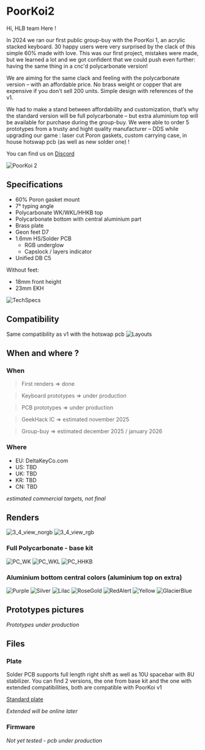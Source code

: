 # PoorKoi2

Hi, HLB team Here !

In 2024 we ran our first public group-buy with the PoorKoi 1, an acrylic stacked keyboard. 30 happy users were very surprised by the clack of this simple 60% made with love. This was our first project, mistakes were made, but we learned a lot and we got confident that we could push even further: having the same thing in a cnc'd polycarbonate version!

We are aiming for the same clack and feeling with the polycarbonate version – with an affordable price. No brass weight or copper that are expensive if you don't sell 200 units. Simple design with references of the v1.

We had to make a stand between affordability and customization, that’s why the standard version will be full polycarbonate – but extra aluminium top will be available for purchase during the group-buy.
We were able to order 5 prototypes from a trusty and hight quality manufacturer – DDS while upgrading our game : laser cut Poron gaskets, custom carrying case, in house hotswap pcb (as well as new solder one) !

You can find us on [Discord](https://discord.gg/ZV8Ysf6buB)

![PoorKoi 2](img/commercial.jpg)

## Specifications
- 60% Poron gasket mount
- 7° typing angle
- Polycarbonate WK/WKL/HHKB top
- Polycarbonate bottom with central aluminium part
- Brass plate
- Geon feet D7
- 1.6mm HS/Solder PCB
  - RGB underglow
  - Capslock / layers indicator
- Unified DB C5

Without feet:
- 18mm front height
- 23mm EKH

![TechSpecs](img/techdraw.png)

## Compatibility
Same compatibility as v1 with the hotswap pcb
![Layouts](img/compatibility.png)

## When and where ?
### When
> First renders => done

> Keyboard prototypes => under production

> PCB prototypes => under production

> GeekHack IC => estimated november 2025

> Group-buy => estimated december 2025 / january 2026

### Where
- EU: DeltaKeyCo.com
- US: TBD
- UK: TBD
- KR: TBD
- CN: TBD

*estimated commercial targets, not final*

## Renders
![3_4_view_norgb](img/3_4_view_norgb.jpg)
![3_4_view_rgb](img/3_4_view_rgb.jpg)
### Full Polycarbonate - base kit
![PC_WK](img/commercial00.jpg)
![PC_WKL](img/commercial01.jpg)
![PC_HHKB](img/commercial02.jpg)
### Aluminium bottom central colors (aluminium top on extra)
![Purple](img/commercial09.jpg)
![Silver](img/commercial03.jpg)
![Lilac](img/commercial04.jpg)
![RoseGold](img/commercial05.jpg)
![RedAlert](img/commercial06.jpg)
![Yellow](img/commercial07.jpg)
![GlacierBlue](img/commercial08.jpg)

## Prototypes pictures
*Prototypes under production*
## Files
### Plate
Solder PCB supports full length right shift as well as 10U spacebar with 8U stabilizer.
You can find 2 versions, the one from base kit and the one with extended compatibilities, both are compatible with PoorKoi v1

[Standard plate](files/plate_brass.step)

*Extended will be online later*

### Firmware
*Not yet tested - pcb under production*

